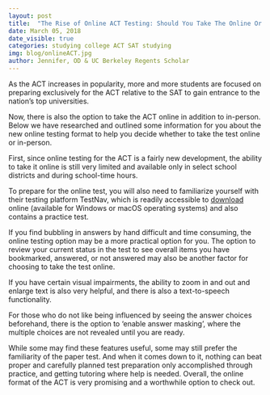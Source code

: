 ```yaml
---
layout: post
title:  "The Rise of Online ACT Testing: Should You Take The Online Or In-Person ACT?"
date: March 05, 2018
date_visible: true
categories: studying college ACT SAT studying
img: blog/onlineACT.jpg
author: Jennifer, OD & UC Berkeley Regents Scholar
---
```


As the ACT increases in popularity, more and more students are focused on preparing exclusively for the ACT relative to the SAT to gain entrance to the nation’s top universities.

Now, there is also the option to take the ACT online in addition to in-person. Below we have researched and outlined some information for you about the new online testing format to help you decide whether to take the test online or in-person.

<!--more-->

First, since online testing for the ACT is a fairly new development, the ability to take it online is still very limited and available only in select school districts and during school-time hours.

To prepare for the online test, you will also need to familiarize yourself with their testing platform TestNav, which is readily accessible to [download](http://download.testnav.com/) online (available for Windows or macOS operating systems) and also contains a practice test.

If you find bubbling in answers by hand difficult and time consuming, the online testing option may be a more practical option for you. The option to review your current status in the test to see overall items you have bookmarked, answered, or not answered may also be another factor for choosing to take the test online.

If you have certain visual impairments, the ability to zoom in and out and enlarge text is also very helpful, and there is also a text-to-speech functionality.

For those who do not like being influenced by seeing the answer choices beforehand, there is the option to ‘enable answer masking’, where the multiple choices are not revealed until you are ready.

While some may find these features useful, some may still prefer the familiarity of the paper test. And when it comes down to it, nothing can beat proper and carefully planned test preparation only accomplished through practice, and getting tutoring where help is needed. Overall, the online format of the ACT is very promising and a worthwhile option to check out.
